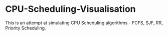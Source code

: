 # CPU-Scheduling-Visualisation

This is an attempt at simulating CPU Scheduling algorithms - FCFS, SJF, RR, Priority Scheduling.

